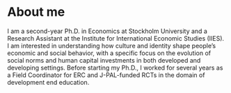  # About me

I am a second-year Ph.D. in Economics at Stockholm University and a Research Assistant at the Institute for International Economic Studies (IIES).
I am interested in understanding how culture and identity shape people’s economic and social behavior,  with a specific focus on the evolution of social norms and human capital investments in both developed and developing settings.
Before starting my Ph.D., I worked for several years as a Field Coordinator for ERC and J-PAL-funded RCTs in the domain of development end education.
